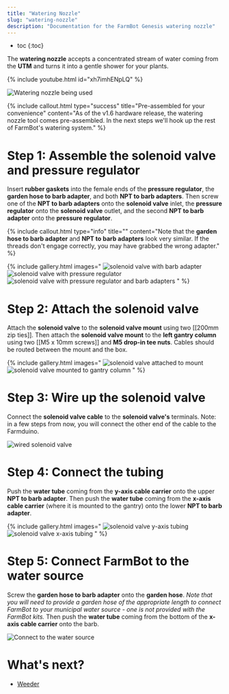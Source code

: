 ```yaml
---
title: "Watering Nozzle"
slug: "watering-nozzle"
description: "Documentation for the FarmBot Genesis watering nozzle"
---
```


* toc
{:toc}

The **watering nozzle** accepts a concentrated stream of water coming from the **UTM** and turns it into a gentle shower for your plants.

{% include youtube.html id="xh7imhENpLQ" %}

![Watering nozzle being used](_images/watering_nozzle_being_used.jpg)

{%
include callout.html
type="success"
title="Pre-assembled for your convenience"
content="As of the v1.6 hardware release, the watering nozzle tool comes pre-assembled. In the next steps we'll hook up the rest of FarmBot's watering system."
%}

# Step 1: Assemble the solenoid valve and pressure regulator

Insert **rubber gaskets** into the female ends of the **pressure regulator**, the **garden hose to barb adapter**, and both **NPT to barb adapters**. Then screw one of the **NPT to barb adapters** onto the **solenoid valve** inlet, the **pressure regulator** onto the **solenoid valve** outlet, and the second **NPT to barb adapter** onto the **pressure regulator**.

{%
include callout.html
type="info"
title=""
content="Note that the **garden hose to barb adapter** and **NPT to barb adapters** look very similar. If the threads don't engage correctly, you may have grabbed the wrong adapter."
%}

{% include gallery.html images="
![solenoid valve with barb adapter](_images/solenoid_valve_with_barb_adapter.png)
![solenoid valve with pressure regulator](_images/solenoid_valve_with_pressure_regulator.png)
![solenoid valve with pressure regulator and barb adapters](_images/solenoid_valve_with_pressure_regulator_and_barb_adapters.png)
" %}

# Step 2: Attach the solenoid valve
Attach the **solenoid valve** to the **solenoid valve mount** using two [[200mm zip ties]]. Then attach the **solenoid valve mount** to the **left gantry column** using two [[M5 x 10mm screws]] and **M5 drop-in tee nuts**. Cables should be routed between the mount and the box.

{% include gallery.html images="
![solenoid valve attached to mount](_images/solenoid_valve_attached_to_mount.jpeg)
![solenoid valve mounted to gantry column](_images/solenoid_valve_mounted_to_gantry_column.png)
" %}

# Step 3: Wire up the solenoid valve

Connect the **solenoid valve cable** to the **solenoid valve's** terminals. Note: in a few steps from now, you will connect the other end of the cable to the Farmduino.

![wired solenoid valve](_images/wired_solenoid_valve.png)

# Step 4: Connect the tubing

Push the **water tube** coming from the **y-axis cable carrier** onto the upper **NPT to barb adapter**. Then push the **water tube** coming from the **x-axis cable carrier** (where it is mounted to the gantry) onto the lower **NPT to barb adapter**.

{% include gallery.html images="
![solenoid valve y-axis tubing](_images/solenoid_valve_y-axis_tubing.png)
![solenoid valve x-axis tubing](_images/solenoid_valve_x-axis_tubing.png)
" %}

# Step 5: Connect FarmBot to the water source

Screw the **garden hose to barb adapter** onto the **garden hose**. *Note that you will need to provide a garden hose of the appropriate length to connect FarmBot to your municipal water source - one is not provided with the FarmBot kits.* Then push the **water tube** coming from the bottom of the **x-axis cable carrier** onto the barb.

![Connect to the water source](_images/connect_to_the_water_source.png)

# What's next?

 * [Weeder](weeder.md)
